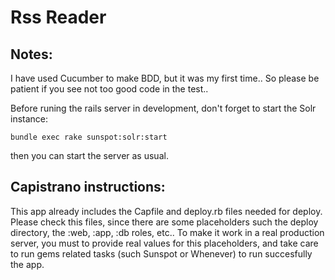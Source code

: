 Rss Reader
==========

Notes:
------

I have used Cucumber to make BDD, but it was my first time.. 
So please be patient if you see not too good code in the test..

Before runing the rails server in development, don't forget to start the Solr instance:

    bundle exec rake sunspot:solr:start 

then you can start the server as usual.


Capistrano instructions:
------------------------

This app already includes the Capfile and deploy.rb files needed for deploy.
Please check this files, since there are some placeholders such the deploy directory, the :web, :app, :db roles, etc..
To make it work in a real production server, you must to provide real values for this placeholders, 
and take care to run gems related tasks (such Sunspot or Whenever) to run succesfully the app.
